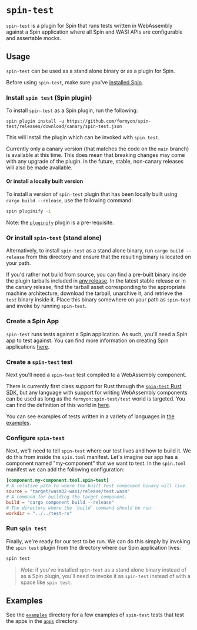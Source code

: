 # `spin-test`

`spin-test` is a plugin for Spin that runs tests written in WebAssembly against a Spin application where all Spin and WASI APIs are configurable and assertable mocks.

## Usage

`spin-test` can be used as a stand alone binary or as a plugin for Spin.

Before using `spin-test`, make sure you've [installed Spin](https://developer.fermyon.com/spin/v2/install).

### Install `spin test` (Spin plugin)

To install `spin-test` as a Spin plugin, run the following:

```
spin plugin install -u https://github.com/fermyon/spin-test/releases/download/canary/spin-test.json
```

This will install the plugin which can be invoked with `spin test`.

Currently only a canary version (that matches the code on the `main` branch) is available at this time. This does mean that breaking changes may come with any upgrade of the plugin. In the future, stable, non-canary releases will also be made available.

#### Or install a locally built version

To install a version of `spin-test` plugin that has been locally built using `cargo build --release`, use the following command:

```bash
spin pluginify -i
```

Note: the [`pluginify`](https://github.com/fermyon/spin-plugins/blob/main/manifests/pluginify/pluginify.json) plugin is a pre-requisite.

### Or install `spin-test` (stand alone)

Alternatively, to install `spin-test` as a stand alone binary, run `cargo build --release` from this directory and ensure that the resulting binary is located on your path.

If you'd rather not build from source, you can find a pre-built binary inside the plugin tarballs included in [any release](https://github.com/fermyon/spin-test/releases). In the latest stable release or in the canary release, find the tarball asset corresponding to the appropriate machine architecture, download the tarball, unarchive it, and retrieve the `test` binary inside it. Place this binary somewhere on your path as `spin-test` and invoke by running `spin-test`.

### Create a Spin App

`spin-test` runs tests against a Spin application. As such, you'll need a Spin app to test against. You can find more information on creating Spin applications [here](https://developer.fermyon.com/spin/v2/quickstart).

### Create a `spin-test` test

Next you'll need a `spin-test` test compiled to a WebAssembly component.

There is currently first class support for Rust through the [`spin-test` Rust SDK](./crates/spin-test-sdk/), but any language with support for writing WebAssembly components can be used as long as the `fermyon:spin-test/test` world is targeted. You can find the definition of this world in [here](./host-wit/world.wit).

You can see examples of tests written in a variety of languages in [the examples](./examples/).

### Configure `spin-test`

Next, we'll need to tell `spin-test` where our test lives and how to build it. We do this from inside the `spin.toml` manifest. Let's imagine our app has a component named "my-component" that we want to test. In the `spin.toml` manifest we can add the following configuration:

```toml
[component.my-component.tool.spin-test]
# A relative path to where the built test component binary will live.
source = "target/wasm32-wasi/release/test.wasm"
# A command for building the target component.
build = "cargo component build --release"
# The directory where the `build` command should be run.
workdir = "../../test-rs"
```

### Run `spin test`

Finally, we're ready for our test to be run. We can do this simply by invoking the `spin test` plugin from the directory where our Spin application lives:

```bash
spin test
```

> *Note*: if you've installed `spin-test` as a stand alone binary instead of as a Spin plugin, you'll need to invoke it as `spin-test` instead of with a space like `spin test`.

## Examples

See the [`examples`](./examples/) directory for a few examples of `spin-test` tests that test the apps in the [`apps`](./examples/apps/) directory.